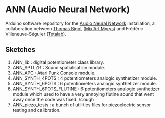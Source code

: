 # ANN (Audio Neural Network)
Arduino software repository for the [Audio Neural Network](http://audioneural.net) installation, a collaboration between [Thomas Bigot](http://thomasbigot.net/) ([Mix'Art Myrys](www.mixart-myrys.org)) and Frédéric Villeneuve-Séguier ([Tetalab](https://tetalab.org)).

## Sketches
1. ANN_lib : digital potentiometer class library.
2. ANN_SPTLZR : Sound spatialisation module.  
3. ANN_APC : Atari Punk Console module.
4. ANN_SYNTH_4POTS : 4 potentiometers analogic synthetizer module.
5. ANN_SYNTH_6POTS : 6 potentiometers analogic synthetizer module.
6. ANN_SYNTH_6POTS_FLUTINE : 6 potentiometers analogic synthetizer module which used to have a very annoying flutine sound that went away once the code was fixed. /cough
7. ANN_piezo_tests : a bunch of utilities files for piezoelectric sensor testing and calibration.
